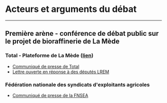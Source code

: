 # Acteurs et arguments du débat
-------------------------------

## Première arène - conférence de débat public sur le projet de bioraffinerie de La Mède

### Total - Plateforme de La Mède ([lien](https://www.lamede.total.fr/))
- [Communiqué de presse de Total](https://www.lamede.total.fr/sites/shared/lamede/files/atoms/files/total_sengage_pour_une_diversification_responsable_des_approvisionnements.pdf)
- [Lettre ouverte en réponse à des députés LREM](https://www.lamede.total.fr/sites/shared/lamede/files/atoms/files/lettre_ouverte_de_patrick_pouyanne_aux_deputes_lrem.pdf)

### Fédération nationale des syndicats d'exploitants agricoles
- [Communiqué de presse de la FNSEA](media/fnsealamede.pdf)

